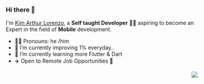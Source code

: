 ### Hi there 👋

I'm [Kim Arthur Lorenzo](https://twitter.com/devkimlorenzo), a **Self taught Developer** :man_technologist: aspiring to become an Expert in the field of **Mobile** development.

- :man_technologist: Pronouns: he /him 
- :rocket: I’m currently improving 1% everyday.. 
- 🌱 I’m currently learning more Flutter & Dart
- ✈️ Open to Remote Job Opportunities 🍻

<img src="https://komarev.com/ghpvc/?username=artdev-hashf&color=blue&style=flat-square&label=visitors" align="right" />

<!--
**artdev-hash/artdev-hash** is a ✨ _special_ ✨ repository because its `README.md` (this file) appears on your GitHub profile.

Here are some ideas to get you started:

- 👯 I’m looking to collaborate on ...
- 🤔 I’m looking for help with ...
- 💬 Ask me about ...
- 📫 How to reach me: ...
- 😄 Pronouns: ...
- ⚡ Fun fact: ...
-->
